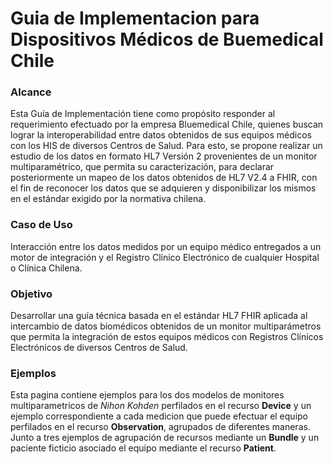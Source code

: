 # Guia de Implementacion para Dispositivos Médicos de Buemedical Chile

### Alcance
Esta Guía de Implementación tiene como propósito responder al requerimiento efectuado por 
la empresa Bluemedical Chile, quienes buscan lograr la interoperabilidad entre datos obtenidos de sus 
equipos médicos con los HIS de diversos Centros de Salud. Para esto, se propone realizar un estudio de los 
datos en formato HL7 Versión 2 provenientes de un monitor multiparamétrico, que permita su 
caracterización, para declarar posteriormente un mapeo de los datos obtenidos de HL7 V2.4 a FHIR, con 
el fin de reconocer los datos que se adquieren y disponibilizar los mismos en el estándar exigido por la 
normativa chilena.
<br>

### Caso de Uso
Interacción entre los datos medidos por un equipo médico entregados a un motor de integración y el Registro Clínico Electrónico de cualquier Hospital o Clínica Chilena.
<br>

### Objetivo 
Desarrollar una guía técnica basada en el estándar HL7 FHIR aplicada al intercambio de datos biomédicos obtenidos de un monitor multiparámetros que permita la integración de estos equipos médicos con Registros Clínicos Electrónicos de diversos Centros de Salud.
<br>

### Ejemplos
Esta pagina contiene ejemplos para los dos modelos de monitores multiparametricos de *Nihon Kohden* perfilados en el recurso **Device** y un ejemplo correspondiente a cada medicion que puede efectuar el equipo perfilados en el recurso **Observation**, agrupados de diferentes maneras. Junto a tres ejemplos de agrupación de recursos mediante un **Bundle** y un paciente ficticio asociado el equipo mediante el recurso **Patient**.